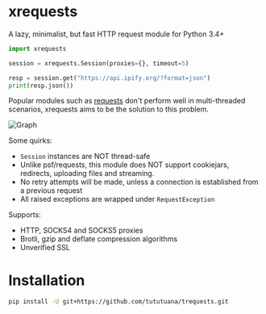 # xrequests
A lazy, minimalist, but fast HTTP request module for Python 3.4+

```python
import xrequests

session = xrequests.Session(proxies={}, timeout=5)

resp = session.get("https://api.ipify.org/?format=json")
print(resp.json())
```

Popular modules such as [requests](https://github.com/psf/requests) don't perform well in multi-threaded scenarios, xrequests aims to be the solution to this problem.

![Graph](https://github.com/tututuana/trequests/blob/main/graph.png)

Some quirks:
- `Session` instances are NOT thread-safe
- Unlike psf/requests, this module does NOT support cookiejars, redirects, uploading files and streaming.
- No retry attempts will be made, unless a connection is established from a previous request
- All raised exceptions are wrapped under `RequestException`

Supports:
- HTTP, SOCKS4 and SOCKS5 proxies
- Brotli, gzip and deflate compression algorithms
- Unverified SSL

# Installation
```bash
pip install -U git+https://github.com/tututuana/trequests.git
```
